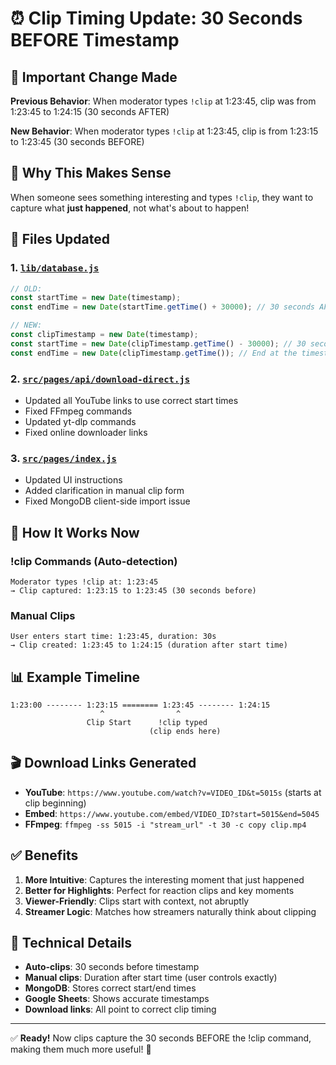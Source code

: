 # ⏰ Clip Timing Update: 30 Seconds BEFORE Timestamp

## 🎯 **Important Change Made**

**Previous Behavior**: When moderator types `!clip` at 1:23:45, clip was from 1:23:45 to 1:24:15 (30 seconds AFTER)

**New Behavior**: When moderator types `!clip` at 1:23:45, clip is from 1:23:15 to 1:23:45 (30 seconds BEFORE)

## 🧠 **Why This Makes Sense**

When someone sees something interesting and types `!clip`, they want to capture what **just happened**, not what's about to happen!

## 📝 **Files Updated**

### 1. [`lib/database.js`](lib/database.js)
```javascript
// OLD:
const startTime = new Date(timestamp);
const endTime = new Date(startTime.getTime() + 30000); // 30 seconds AFTER

// NEW:
const clipTimestamp = new Date(timestamp);
const startTime = new Date(clipTimestamp.getTime() - 30000); // 30 seconds BEFORE
const endTime = new Date(clipTimestamp.getTime()); // End at the timestamp
```

### 2. [`src/pages/api/download-direct.js`](src/pages/api/download-direct.js)
- Updated all YouTube links to use correct start times
- Fixed FFmpeg commands
- Updated yt-dlp commands
- Fixed online downloader links

### 3. [`src/pages/index.js`](src/pages/index.js)
- Updated UI instructions
- Added clarification in manual clip form
- Fixed MongoDB client-side import issue

## 🔄 **How It Works Now**

### **!clip Commands (Auto-detection)**
```
Moderator types !clip at: 1:23:45
→ Clip captured: 1:23:15 to 1:23:45 (30 seconds before)
```

### **Manual Clips**
```
User enters start time: 1:23:45, duration: 30s
→ Clip created: 1:23:45 to 1:24:15 (duration after start time)
```

## 📊 **Example Timeline**

```
1:23:00 -------- 1:23:15 ======== 1:23:45 -------- 1:24:15
                    ^                ^
                 Clip Start      !clip typed
                               (clip ends here)
```

## 🎬 **Download Links Generated**

- **YouTube**: `https://www.youtube.com/watch?v=VIDEO_ID&t=5015s` (starts at clip beginning)
- **Embed**: `https://www.youtube.com/embed/VIDEO_ID?start=5015&end=5045`
- **FFmpeg**: `ffmpeg -ss 5015 -i "stream_url" -t 30 -c copy clip.mp4`

## ✅ **Benefits**

1. **More Intuitive**: Captures the interesting moment that just happened
2. **Better for Highlights**: Perfect for reaction clips and key moments
3. **Viewer-Friendly**: Clips start with context, not abruptly
4. **Streamer Logic**: Matches how streamers naturally think about clipping

## 🔧 **Technical Details**

- **Auto-clips**: 30 seconds before timestamp
- **Manual clips**: Duration after start time (user controls exactly)
- **MongoDB**: Stores correct start/end times
- **Google Sheets**: Shows accurate timestamps
- **Download links**: All point to correct clip timing

---

✅ **Ready!** Now clips capture the 30 seconds BEFORE the !clip command, making them much more useful! 🎉
